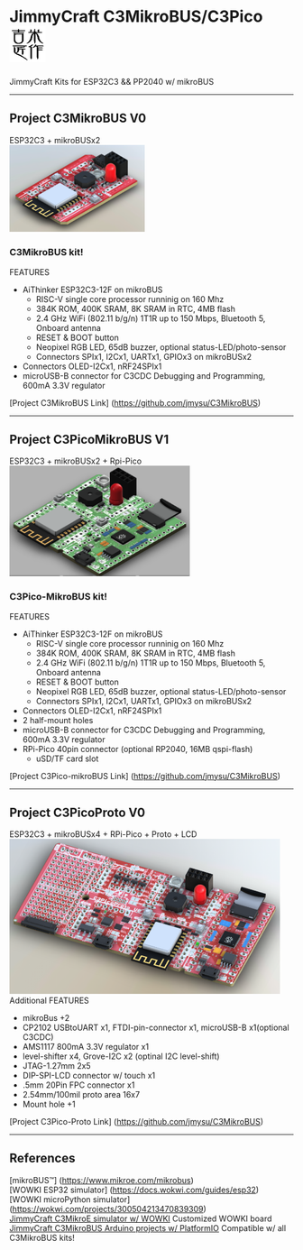 # JimmyCraft C3MikroBUS/C3Pico <img src= "幾米匠作128x128.jpg" width=64>
JimmyCraft Kits for ESP32C3 && PP2040 w/ mikroBUS
<br>

----
## Project C3MikroBUS V0<br>
ESP32C3 + mikroBUSx2 <br>
<img src= "C3MikroBUS/pic/V0/C3MikroBUS_ISO.png" width=240>
### C3MikroBUS kit!
FEATURES
- AiThinker ESP32C3-12F on mikroBUS
  + RISC-V single core processor runninig on 160 Mhz
  + 384K ROM, 400K SRAM, 8K SRAM in RTC, 4MB flash
  + 2.4 GHz WiFi (802.11 b/g/n) 1T1R up to 150 Mbps, Bluetooth 5, Onboard antenna
  + RESET & BOOT button
  + Neopixel RGB LED, 65dB buzzer, optional status-LED/photo-sensor
  + Connectors SPIx1, I2Cx1, UARTx1, GPIOx3 on mikroBUSx2
- Connectors OLED-I2Cx1, nRF24SPIx1 
- microUSB-B connector for C3CDC Debugging and Programming, 600mA 3.3V regulator

[Project C3MikroBUS Link] (https://github.com/jmysu/C3MikroBUS)

----
## Project C3PicoMikroBUS V1<br>
ESP32C3 + mikroBUSx2 + Rpi-Pico<br> 
<img src= "C3PicoMikroBus/pic/C3PicoMikroBus_ISO_V1.png" width=320>



### C3Pico-MikroBUS kit!
FEATURES
- AiThinker ESP32C3-12F on mikroBUS
  + RISC-V single core processor runninig on 160 Mhz
  + 384K ROM, 400K SRAM, 8K SRAM in RTC, 4MB flash
  + 2.4 GHz WiFi (802.11 b/g/n) 1T1R up to 150 Mbps, Bluetooth 5, Onboard antenna
  + RESET & BOOT button
  + Neopixel RGB LED, 65dB buzzer, optional status-LED/photo-sensor
  + Connectors SPIx1, I2Cx1, UARTx1, GPIOx3 on mikroBUSx2
- Connectors OLED-I2Cx1, nRF24SPIx1 
- 2 half-mount holes  
- microUSB-B connector for C3CDC Debugging and Programming, 600mA 3.3V regulator
- RPi-Pico 40pin connector (optional RP2040, 16MB qspi-flash)
  + uSD/TF card slot

[Project C3Pico-mikroBUS Link] (https://github.com/jmysu/C3MikroBUS)

---
## Project C3PicoProto V0<br>
ESP32C3 + mikroBUSx4 + RPi-Pico + Proto + LCD<br> 
<img src= "C3PicoProto/pic/C3PicoProto_V0.png" width=480><br>
Additional FEATURES
- mikroBus +2
- CP2102 USBtoUART x1, FTDI-pin-connector x1, microUSB-B x1(optional C3CDC)
- AMS1117 800mA 3.3V regulator x1
- level-shifter x4, Grove-I2C x2 (optinal I2C level-shift)
- JTAG-1.27mm 2x5
- DIP-SPI-LCD connector w/ touch x1
- .5mm 20Pin FPC connector x1
- 2.54mm/100mil proto area 16x7
- Mount hole +1

[Project C3Pico-Proto Link] (https://github.com/jmysu/C3MikroBUS)

---
## References <br>
[mikroBUS™] (https://www.mikroe.com/mikrobus)<br>
[WOWKI ESP32 simulator] (https://docs.wokwi.com/guides/esp32)<br>
[WOWKI microPython simulator] (https://wokwi.com/projects/300504213470839309)<br>
[JimmyCraft C3MikroE simulator w/ WOWKI](https://github.com/jmysu/C3MikroE_Wokwi) Customized WOWKI board<br>
[JimmyCraft C3MikroBUS Arduino projects w/ PlatformIO](https://github.com/jmysu/ESP32C3_Pico) Compatible w/ all C3MikroBUS kits!
